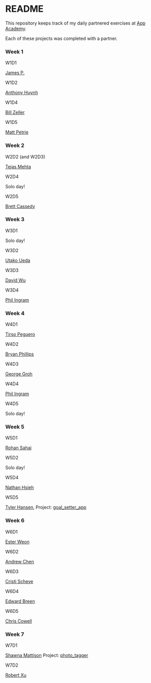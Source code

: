 # README

This repository keeps track of my daily partnered exercises at [App Academy](http://www.appacademy.io).

Each of these projects was completed with a partner.

### Week 1

W1D1

[James P.](https://github.com/jpa9)

W1D2

[Anthony Huynh](https://github.com/tohash)

W1D4

[Bill Zeller](https://github.com/wzeller)

W1D5

[Matt Petrie](https://github.com/doesthisonework)


### Week 2

W2D2 (and W2D3)

[Tejas Mehta](https://github.com/tejas1mehta)

W2D4

Solo day!

W2D5

[Brett Cassedy](https://github.com/bcassedy)


### Week 3

W3D1

Solo day!

W3D2

[Utako Ueda](https://github.com/utako)

W3D3

[David Wu](https://github.com/david-wu)

W3D4

[Phil Ingram](https://github.com/pingram)


### Week 4

W4D1

[Tirso Peguero](https://github.com/tpeg88)

W4D2

[Bryan Phillips](https://github.com/bdphilly)

W4D3

[George Groh](https://github.com/Inglorion-G)

W4D4

[Phil Ingram](https://github.com/pingram)

W4D5

Solo day!

### Week 5

W5D1

[Rohan Sahai](https://github.com/rsahai91)

W5D2

Solo day!

W5D4

[Nathan Hsieh](http://github.com/nhsiehgit)

W5D5

[Tyler Hansen](https://github.com/TylerNHansen),
Project: [goal_setter_app](https://github.com/TylerNHansen/goal_setter_app)

### Week 6

W6D1

[Ester Weon](https://github.com/esthersweon)

W6D2

[Andrew Chen](https://github.com/hanji83)

W6D3

[Cristi Scheye](https://github.com/CristiScheye)

W6D4

[Edward Breen](https://github.com/tedbreen)

W6D5

[Chris Cowell](https://github.com/cowell21)

### Week 7

W7D1

[Shawna Mattison](https://github.com/shawndromat)
Project: [photo_tagger](https://github.com/shawndromat/photo-tagger)

W7D2

[Robert Xu](https://github.com/RobertXu)